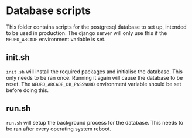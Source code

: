 # Database scripts

This folder contains scripts for the postgresql database to set up, intended to be used in
production. The django server will only use this if the `NEURO_ARCADE` environment variable is
set.

## init.sh

`init.sh` will install the required packages and initialise the database. This only needs to be ran
once. Running it again will cause the database to be reset. The `NEURO_ARCADE_DB_PASSWORD`
environment variable should be set before doing this.

## run.sh

`run.sh` will setup the background process for the database. This needs to be ran after every
operating system reboot.
